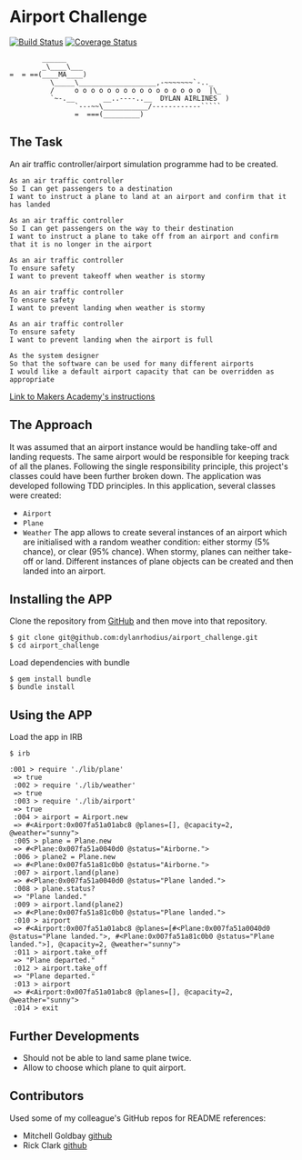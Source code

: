 # Airport Challenge

[![Build Status](https://travis-ci.org/makersacademy/airport_challenge.svg?branch=master)](https://travis-ci.org/makersacademy/airport_challenge) [![Coverage Status](https://coveralls.io/repos/github/dylanrhodius/airport_challenge/badge.svg?branch=master)](https://coveralls.io/github/dylanrhodius/airport_challenge?branch=master)

```
        ______
        _\____\___
=  = ==(____MA____)
          \_____\___________________,-~~~~~~~`-.._
          /     o o o o o o o o o o o o o o o o  |\_
          `~-.__       __..----..__  DYLAN AIRLINES  )
                `---~~\___________/------------`````
                =  ===(_________)

```

## The Task
An air traffic controller/airport simulation programme had to be created.

```
As an air traffic controller
So I can get passengers to a destination
I want to instruct a plane to land at an airport and confirm that it has landed

As an air traffic controller
So I can get passengers on the way to their destination
I want to instruct a plane to take off from an airport and confirm that it is no longer in the airport

As an air traffic controller
To ensure safety
I want to prevent takeoff when weather is stormy

As an air traffic controller
To ensure safety
I want to prevent landing when weather is stormy

As an air traffic controller
To ensure safety
I want to prevent landing when the airport is full

As the system designer
So that the software can be used for many different airports
I would like a default airport capacity that can be overridden as appropriate
```
[Link to Makers Academy's instructions](https://github.com/dylanrhodius/airport_challenge/blob/master/MA_Instructions.md)

## The Approach

It was assumed that an airport instance would be handling take-off and landing requests. The same airport would be responsible for keeping track of all the planes. Following the single responsibility principle, this project's classes could have been further broken down.
The application was developed following TDD principles.
In this application, several classes were created:
* `Airport`
* `Plane`
* `Weather`
The app allows to create several instances of an airport which are initialised with a random weather condition: either stormy (5% chance), or clear (95% chance). When stormy, planes can neither take-off or land. Different instances of plane objects can be created and then landed into an airport.

## Installing the APP
Clone the repository from [GitHub](https://github.com/dylanrhodius/airport_challenge) and then move into that repository.

```
$ git clone git@github.com:dylanrhodius/airport_challenge.git
$ cd airport_challenge
```

Load dependencies with bundle
```
$ gem install bundle
$ bundle install
```

## Using the APP
Load the app in IRB
```
$ irb
```

```
:001 > require './lib/plane'
 => true
 :002 > require './lib/weather'
 => true
 :003 > require './lib/airport'
 => true
 :004 > airport = Airport.new
 => #<Airport:0x007fa51a01abc8 @planes=[], @capacity=2, @weather="sunny">
 :005 > plane = Plane.new
 => #<Plane:0x007fa51a0040d0 @status="Airborne.">
 :006 > plane2 = Plane.new
 => #<Plane:0x007fa51a81c0b0 @status="Airborne.">
 :007 > airport.land(plane)
 => #<Plane:0x007fa51a0040d0 @status="Plane landed.">
 :008 > plane.status?
 => "Plane landed."
 :009 > airport.land(plane2)
 => #<Plane:0x007fa51a81c0b0 @status="Plane landed.">
 :010 > airport
 => #<Airport:0x007fa51a01abc8 @planes=[#<Plane:0x007fa51a0040d0 @status="Plane landed.">, #<Plane:0x007fa51a81c0b0 @status="Plane landed.">], @capacity=2, @weather="sunny">
 :011 > airport.take_off
 => "Plane departed."
 :012 > airport.take_off
 => "Plane departed."
 :013 > airport
 => #<Airport:0x007fa51a01abc8 @planes=[], @capacity=2, @weather="sunny">
 :014 > exit
```

## Further Developments
* Should not be able to land same plane twice.
* Allow to choose which plane to quit airport.


## Contributors
Used some of my colleague's GitHub repos for README references:

* Mitchell Goldbay [github](https://github.com/mbgimot/)
* Rick Clark [github](https://github.com/rkclark/)
